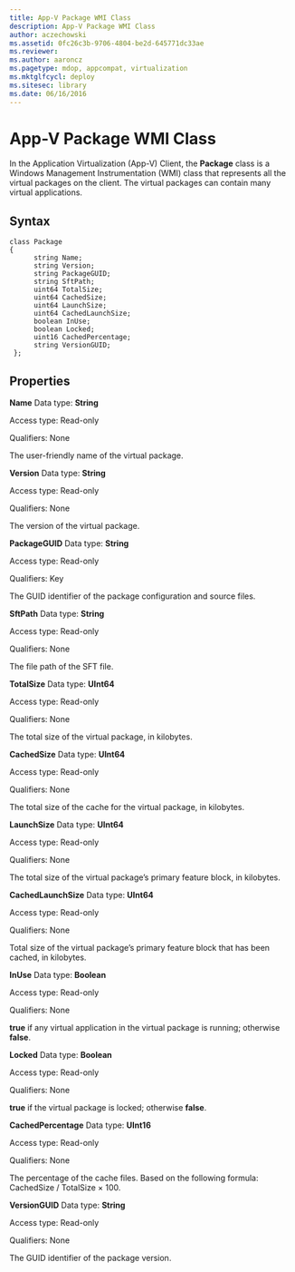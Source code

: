 ```yaml
---
title: App-V Package WMI Class
description: App-V Package WMI Class
author: aczechowski
ms.assetid: 0fc26c3b-9706-4804-be2d-645771dc33ae
ms.reviewer:
ms.author: aaroncz
ms.pagetype: mdop, appcompat, virtualization
ms.mktglfcycl: deploy
ms.sitesec: library
ms.date: 06/16/2016
---
```



# App-V Package WMI Class


In the Application Virtualization (App-V) Client, the **Package** class is a Windows Management Instrumentation (WMI) class that represents all the virtual packages on the client. The virtual packages can contain many virtual applications.

## Syntax


``` syntax
class Package
{
      string Name;
      string Version;
      string PackageGUID;
      string SftPath;
      uint64 TotalSize;
      uint64 CachedSize;
      uint64 LaunchSize;
      uint64 CachedLaunchSize;
      boolean InUse;
      boolean Locked;
      uint16 CachedPercentage;
      string VersionGUID;
 };
```

## Properties


<a href="" id="name"></a>**Name**
Data type: **String**

Access type: Read-only

Qualifiers: None

The user-friendly name of the virtual package.

<a href="" id="version"></a>**Version**
Data type: **String**

Access type: Read-only

Qualifiers: None

The version of the virtual package.

<a href="" id="packageguid"></a>**PackageGUID**
Data type: **String**

Access type: Read-only

Qualifiers: Key

The GUID identifier of the package configuration and source files.

<a href="" id="sftpath"></a>**SftPath**
Data type: **String**

Access type: Read-only

Qualifiers: None

The file path of the SFT file.

<a href="" id="totalsize"></a>**TotalSize**
Data type: **UInt64**

Access type: Read-only

Qualifiers: None

The total size of the virtual package, in kilobytes.

<a href="" id="cachedsize"></a>**CachedSize**
Data type: **UInt64**

Access type: Read-only

Qualifiers: None

The total size of the cache for the virtual package, in kilobytes.

<a href="" id="launchsize"></a>**LaunchSize**
Data type: **UInt64**

Access type: Read-only

Qualifiers: None

The total size of the virtual package’s primary feature block, in kilobytes.

<a href="" id="cachedlaunchsize"></a>**CachedLaunchSize**
Data type: **UInt64**

Access type: Read-only

Qualifiers: None

Total size of the virtual package’s primary feature block that has been cached, in kilobytes.

<a href="" id="inuse"></a>**InUse**
Data type: **Boolean**

Access type: Read-only

Qualifiers: None

**true** if any virtual application in the virtual package is running; otherwise **false**.

<a href="" id="locked"></a>**Locked**
Data type: **Boolean**

Access type: Read-only

Qualifiers: None

**true** if the virtual package is locked; otherwise **false**.

<a href="" id="cachedpercentage"></a>**CachedPercentage**
Data type: **UInt16**

Access type: Read-only

Qualifiers: None

The percentage of the cache files. Based on the following formula: CachedSize / TotalSize × 100.

<a href="" id="versionguid"></a>**VersionGUID**
Data type: **String**

Access type: Read-only

Qualifiers: None

The GUID identifier of the package version.

 

 





